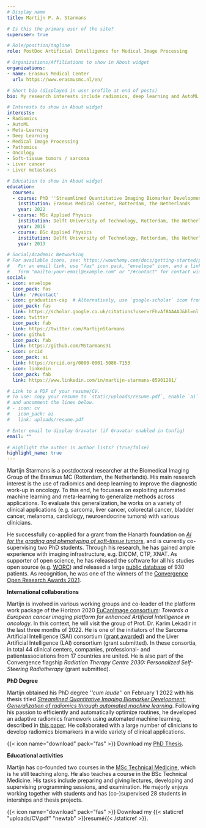 ```yaml
---
# Display name
title: Martijn P. A. Starmans

# Is this the primary user of the site?
superuser: true

# Role/position/tagline
role: PostDoc Artificial Intelligence for Medical Image Processing

# Organizations/Affiliations to show in About widget
organizations:
- name: Erasmus Medical Center
  url: https://www.erasmusmc.nl/en/

# Short bio (displayed in user profile at end of posts)
bio: My research interests include radiomics, deep learning and AutoML.

# Interests to show in About widget
interests:
- Radiomics
- AutoML
- Meta-Learning
- Deep Learning
- Medical Image Processing
- Pathomics
- Oncology
- Soft-tissue tumors / sarcoma
- Liver cancer
- Liver metastases

# Education to show in About widget
education:
  courses:
  - course: PhD ''Streamlined Quantitative Imaging Biomarker Development''
    institution: Erasmus Medical Center, Rotterdam, the Netherlands
    year: 2022
  - course: MSc Applied Physics
    institution: Delft University of Technology, Rotterdam, the Netherlands
    year: 2016
  - course: BSc Applied Physics
    institution: Delft University of Technology, Rotterdam, the Netherlands
    year: 2013

# Social/Academic Networking
# For available icons, see: https://wowchemy.com/docs/getting-started/page-builder/#icons
#   For an email link, use "fas" icon pack, "envelope" icon, and a link in the
#   form "mailto:your-email@example.com" or "/#contact" for contact widget.
social:
- icon: envelope
  icon_pack: fas
  link: '/#contact'
- icon: graduation-cap  # Alternatively, use `google-scholar` icon from `ai` icon pack
  icon_pack: fas
  link: https://scholar.google.co.uk/citations?user=rFhvAf8AAAAJ&hl=nl
- icon: twitter
  icon_pack: fab
  link: https://twitter.com/MartijnStarmans
- icon: github
  icon_pack: fab
  link: https://github.com/MStarmans91
- icon: orcid
  icon_pack: ai
  link: https://orcid.org/0000-0001-5086-7153
- icon: linkedin
  icon_pack: fab
  link: https://www.linkedin.com/in/martijn-starmans-85901281/

# Link to a PDF of your resume/CV.
# To use: copy your resume to `static/uploads/resume.pdf`, enable `ai` icons in `params.toml`,
# and uncomment the lines below.
# - icon: cv
#   icon_pack: ai
#   link: uploads/resume.pdf

# Enter email to display Gravatar (if Gravatar enabled in Config)
email: ""

# Highlight the author in author lists? (true/false)
highlight_name: true
---
```


Martijn Starmans is a postdoctoral researcher at the Biomedical Imaging Group of the Erasmus MC (Rotterdam, the Netherlands). His main research interest is the use of radiomics and
deep learning to improve the diagnostic work-up in oncology. To this end, he focusses on exploiting automated machine learning and meta-learning to generalize methods across applications. To evaluate this generalization, he works on a variety of clinical applications (e.g. sarcoma, liver cancer, colorectal cancer, bladder cancer, melanoma, cardiology, neuroendocrine tumors)
with various clinicians.

He successfully co-applied for a grant from the Hanarth foundation on [*AI for the grading and phenotyping of soft-tissue tumors*](https://www.hanarthfonds.nl/en/stefan-klein), and is currently co-supervising two PhD students. Through his research, he has gained ample experience with imaging infrastructure, e.g. DICOM, CTP, XNAT. As supporter of open science, he has released the software for all his studies open source (e.g. [WORC](https://github.com/MStarmans91/WORC)) and released a large [public database](https://doi.org/10.1101/2021.08.19.21262238) of 930 patients. As recognition, he was one of the winners of the [Convergence Open Research
Awards 2021](https://www.riotsciencenl.com/award-winners).

**International collaborations**

Martijn is involved in various working groups and co-leader of the platform work package of the Horizon 2020 [EuCanImage consortium](https://eucanimage.eu/): *Towards a European cancer imaging platform for enhanced Artificial Intelligence in oncology*. In this context, he will visit the group of Prof. Dr. Karim Lekadir in the last three months of 2022. He is one of the initiators of the Sarcoma Artificial Intelligence (SAI) consortium ([grant awarded](https://www.hanarthfonds.nl/en/stefan-klein)) and the Liver Artificial Intelligence (LAI) consortium (grant submitted). In these consortia, in total 44 clinical centers, companies, professional- and patientassociations from 17 countries are united. He is also part of the Convergence flagship *Radiation Therapy Centre 2030: Personalized Self-Steering Radiotherapy* (grant submitted).

**PhD Degree**

Martijn obtained his PhD degree *''cum laude''* on February 1 2022 with his thesis titled *[Streamlined Quantitative Imaging Biomarker Development: Generalization of radiomics through automated machine learning](https://repub.eur.nl/pub/137089/thesis-MPA-Starmans-embargo-version-61c5831509bd6.pdf)*.
Following his passion to efficiently and automatically optimize routines, he developed an adaptive radiomics framework using automated machine learning, described in [this paper](https://arxiv.org/pdf/2108.08618.pdf). He collaborated with a large number of clinicians to develop radiomics biomarkers in a wide
variety of clinical applications.

{{< icon name="download" pack="fas" >}} Download my [PhD Thesis](https://repub.eur.nl/pub/137089/thesis-MPA-Starmans-embargo-version-61c5831509bd6.pdf).

**Educational activities**

Martijn has co-founded two courses in the [MSc Technical Medicine](https://www.tudelft.nl/onderwijs/opleidingen/masters/technical-medicine/msc-technical-medicine), which is he still teaching along. He also teaches a course in the BSc Technical Medicine. His tasks include preparing and giving lectures, developing and supervising programming sessions, and examination. He majorly enjoys working together with students and has (co-)supervised 28 students in interships and thesis projects.

{{< icon name="download" pack="fas" >}} Download my {{< staticref "uploads/CV.pdf" "newtab" >}}resumé{{< /staticref >}}.
